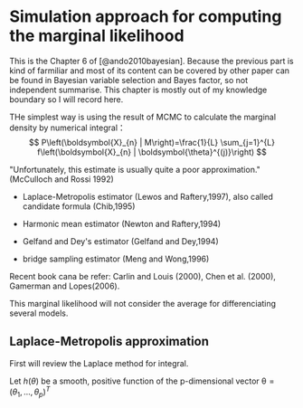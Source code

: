 # Simulation approach for computing the marginal likelihood

This is the Chapter 6 of [@ando2010bayesian].
Because the previous part is kind of farmiliar and most of its content can be covered by other paper can be found in Bayesian variable selection and Bayes factor, so not independent summarise. This chapter is mostly out of my knowledge boundary so I will record here.

THe simplest way is using the result of MCMC to calculate the marginal density by numerical integral：
$$
P\left(\boldsymbol{X}_{n} | M\right)=\frac{1}{L} \sum_{j=1}^{L} f\left(\boldsymbol{X}_{n} | \boldsymbol{\theta}^{(j)}\right)
$$

 "Unfortunately, this estimate is usually quite a poor approximation."(McCulloch and Rossi 1992)

- Laplace-Metropolis estimator (Lewos and Raftery,1997), also called candidate formula (Chib,1995)

- Harmonic mean estimator (Newton and Raftery,1994)

- Gelfand and Dey's estimator (Gelfand and Dey,1994)

- bridge sampling estimator (Meng and Wong,1996)

Recent book cana be refer:
Carlin and Louis (2000), Chen et al. (2000), Gamerman and Lopes(2006).

This marginal likelihood will not consider the average for differenciating several models.


## Laplace-Metropolis approximation

First will review the Laplace method for integral.

Let $h(\theta)$ be a smooth, positive function of the p-dimensional vector $\mathbb \theta=(\theta_1,...,\theta_p)^T$








